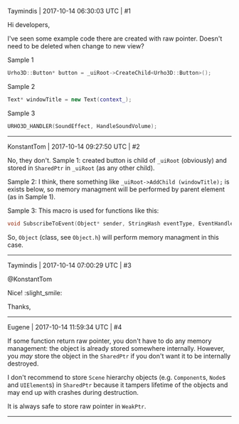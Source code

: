 Taymindis | 2017-10-14 06:30:03 UTC | #1

Hi developers, 

I've seen some example code there are created with raw pointer. 
Doesn't need to be deleted when change to new view?

Sample 1
```cpp 
Urho3D::Button* button = _uiRoot->CreateChild<Urho3D::Button>();
```
Sample 2
```cpp
Text* windowTitle = new Text(context_);
```

Sample 3
```cpp
URHO3D_HANDLER(SoundEffect, HandleSoundVolume);
```

-------------------------

KonstantTom | 2017-10-14 09:27:50 UTC | #2

No, they don't.
Sample 1: created button is child of `_uiRoot` (obviously) and stored in `SharedPtr` in `_uiRoot` (as any other child).

Sample 2: I think, there something like `_uiRoot->AddChild (windowTitle);` is exists below, so memory managment will be performed by parent element (as in Sample 1).

Sample 3: This macro is used for functions like this: 
```c++
void SubscribeToEvent(Object* sender, StringHash eventType, EventHandler* handler);
```
So, `Object` (class, see `Object.h`) will perform memory managment in this case.

-------------------------

Taymindis | 2017-10-14 07:00:29 UTC | #3

@KonstantTom

Nice! :slight_smile:  

Thanks,

-------------------------

Eugene | 2017-10-14 11:59:34 UTC | #4

If some function return raw pointer, you don't have to do any memory management: the object is already stored somewhere internally. However, you _may_ store the object in the `SharedPtr` if you don't want it to be internally destroyed.

I don't recommend to store `Scene` hierarchy objects (e.g. `Component`s, `Node`s and `UIElement`s) in `SharedPtr` because it tampers lifetime of the objects and may end up with crashes during destruction.

It is always safe to store raw pointer in `WeakPtr`.

-------------------------


